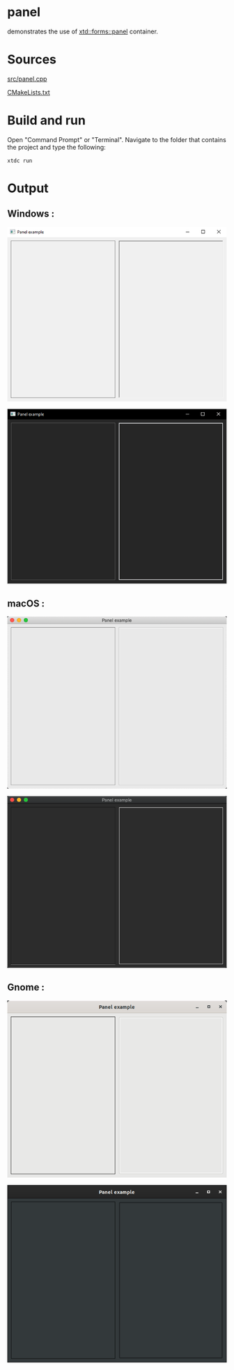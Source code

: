 # panel

demonstrates the use of [xtd::forms::panel](../../../src/xtd_forms/include/xtd/forms/panel.hpp) container.

# Sources

[src/panel.cpp](src/panel.cpp)

[CMakeLists.txt](CMakeLists.txt)

# Build and run

Open "Command Prompt" or "Terminal". Navigate to the folder that contains the project and type the following:

```shell
xtdc run
```

# Output

## Windows :

![Screenshot](../../../docs/pictures/examples/panel_w.png)

![Screenshot](../../../docs/pictures/examples/panel_wd.png)

## macOS :

![Screenshot](../../../docs/pictures/examples/panel_m.png)

![Screenshot](../../../docs/pictures/examples/panel_md.png)

## Gnome :

![Screenshot](../../../docs/pictures/examples/panel_g.png)

![Screenshot](../../../docs/pictures/examples/panel_gd.png)
